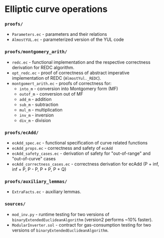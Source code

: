 # Elliptic curve operations

### `proofs/`
* `Parameters.ec` - parameters and their relations
* `AlmostYUL.ec` - parameterized version of the YUL code

### `proofs/montgomery_arith/`
* `redc.ec` - functional implementation and the respective correctness derivation for REDC algorithm.
* `opt_redc.ec` - proof of correctness of abstract imperative implementation of REDC (`AlmostYul._REDC`).
* `montgomert_arith.ec` - proofs of correctness for:
  - `into_m` - conversion into Montgomery form (MF)
  - `outof_m` - conversion out of MF
  - `add_m` - addition
  - `sub_m` - subtraction
  - `mul_m` - multiplication
  - `inv_m` - inversion
  - `div_m` - division

### `proofs/ecAdd/` 
* `ecAdd_spec.ec` - functional specification of curve related functions
* `ecAdd_props.ec` - correctness and safety of `ecAdd`
* `ecAdd_safety_cases.ec` - derivation of safety for "out-of-range" and "out-of-curve" cases
* `ecAdd_correctness_cases.ec` - correctness derivation for ecAdd (P + inf, inf + P, P - P, P + P, P + Q)

### `proofs/auxiliary_lemmas/`
* `ExtraFacts.ec` - auxiliary lemmas.

### `sources/`

* `mod_inv.py` - runtime testing for two versions of `binaryExtendedEuclideanAlgorithm` (version2 performs ~10% faster).
* `ModularInverter.sol` - contract for gas-consumption testing for two versions of `binaryExtendedEuclideanAlgorithm`.
